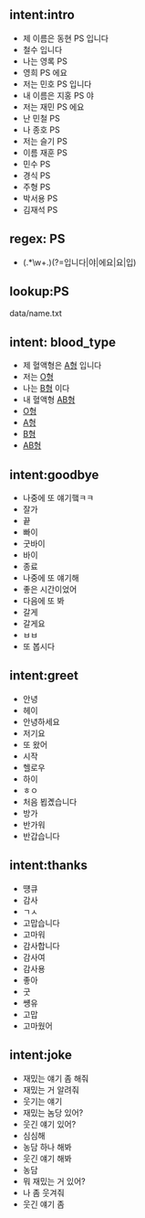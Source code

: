## intent:intro
- 제 이름은 동현 PS 입니다
- 철수 입니다
- 나는 영록 PS
- 영희 PS 에요 
- 저는 민호 PS 입니다
- 내 이름은 지홍 PS 야
- 저는 재민 PS 에요
- 난 민철 PS 
- 나 종호 PS
- 저는 슬기 PS
- 이름 재훈 PS
- 민수 PS
- 경식 PS
- 주형 PS
- 박서용 PS
- 김재석 PS

## regex: PS
- (.*\w+.)(?=입니다|야|에요|요|입)

## lookup:PS
   data/name.txt


## intent: blood_type

- 제 혈액형은 [A형](type) 입니다
- 저는 [O형](type) 
- 나는 [B형](type) 이다
- 내 혈액형 [AB형](type)
- [O형](type)
- [A형](type)
- [B형](type)
- [AB형](type) 


## intent:goodbye 
- 나중에 또 얘기햌ㅋㅋ
- 잘가
- 끝
- 빠이
- 굿바이
- 바이
- 종료
- 나중에 또 얘기해
- 좋은 시간이었어
- 다음에 또 봐
- 갈게
- 갈게요
- ㅂㅂ
- 또 봅시다

## intent:greet
- 안녕
- 헤이
- 안녕하세요
- 저기요
- 또 왔어
- 시작
- 헬로우
- 하이
- ㅎㅇ
- 처음 뵙곘습니다
- 방가
- 반가워
- 반갑습니다

## intent:thanks
- 떙큐
- 감사
- ㄱㅅ
- 고맙습니다
- 고마워
- 감사합니다
- 감사여
- 감사용
- 좋아
- 굿
- 썡유
- 고맙
- 고마웠어

## intent:joke
- 재밌는 얘기 좀 해줘
- 재밌는 거 알려줘
- 웃기는 얘기
- 재밌는 놈당 있어?
- 웃긴 얘기 있어?
- 심심해
- 농담 하나 해봐
- 웃긴 얘기 해봐
- 농담
- 뭐 재밌는 거 있어?
- 나 좀 웃겨줘
- 웃긴 얘기 좀

